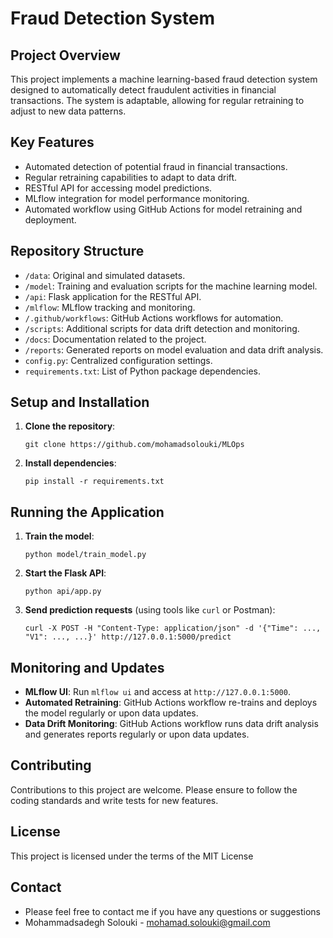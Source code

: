 # Fraud Detection System

## Project Overview
This project implements a machine learning-based fraud detection system designed to automatically detect fraudulent activities in financial transactions. The system is adaptable, allowing for regular retraining to adjust to new data patterns.

## Key Features
- Automated detection of potential fraud in financial transactions.
- Regular retraining capabilities to adapt to data drift.
- RESTful API for accessing model predictions.
- MLflow integration for model performance monitoring.
- Automated workflow using GitHub Actions for model retraining and deployment.

## Repository Structure
- `/data`: Original and simulated datasets.
- `/model`: Training and evaluation scripts for the machine learning model.
- `/api`: Flask application for the RESTful API.
- `/mlflow`: MLflow tracking and monitoring.
- `/.github/workflows`: GitHub Actions workflows for automation.
- `/scripts`: Additional scripts for data drift detection and monitoring.
- `/docs`: Documentation related to the project.
- `/reports`: Generated reports on model evaluation and data drift analysis.
- `config.py`: Centralized configuration settings.
- `requirements.txt`: List of Python package dependencies.

## Setup and Installation
1. **Clone the repository**:
   ```
   git clone https://github.com/mohamadsolouki/MLOps
   ```
2. **Install dependencies**:
   ```
   pip install -r requirements.txt
   ```

## Running the Application
1. **Train the model**:
   ```
   python model/train_model.py
   ```
2. **Start the Flask API**:
   ```
   python api/app.py
   ```
3. **Send prediction requests** (using tools like `curl` or Postman):
   ```
   curl -X POST -H "Content-Type: application/json" -d '{"Time": ..., "V1": ..., ...}' http://127.0.0.1:5000/predict
   ```

## Monitoring and Updates
- **MLflow UI**: Run `mlflow ui` and access at `http://127.0.0.1:5000`.
- **Automated Retraining**: GitHub Actions workflow re-trains and deploys the model regularly or upon data updates.
- **Data Drift Monitoring**: GitHub Actions workflow runs data drift analysis and generates reports regularly or upon data updates.

## Contributing
Contributions to this project are welcome. Please ensure to follow the coding standards and write tests for new features.

## License
This project is licensed under the terms of the MIT License

## Contact
- Please feel free to contact me if you have any questions or suggestions
- Mohammadsadegh Solouki - mohamad.solouki@gmail.com
